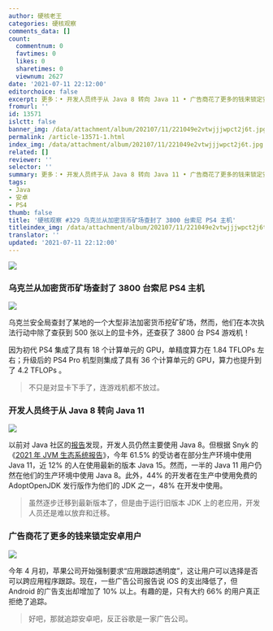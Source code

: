 ```yaml
---
author: 硬核老王
categories: 硬核观察
comments_data: []
count:
  commentnum: 0
  favtimes: 0
  likes: 0
  sharetimes: 0
  viewnum: 2627
date: '2021-07-11 22:12:00'
editorchoice: false
excerpt: 更多：• 开发人员终于从 Java 8 转向 Java 11 • 广告商花了更多的钱来锁定安卓用户
fromurl: ''
id: 13571
islctt: false
banner_img: /data/attachment/album/202107/11/221049e2vtwjjjwpct2j6t.jpg
permalink: /article-13571-1.html
index_img: /data/attachment/album/202107/11/221049e2vtwjjjwpct2j6t.jpg
related: []
reviewer: ''
selector: ''
summary: 更多：• 开发人员终于从 Java 8 转向 Java 11 • 广告商花了更多的钱来锁定安卓用户
tags:
- Java
- 安卓
- PS4
thumb: false
title: '硬核观察 #329 乌克兰从加密货币矿场查封了 3800 台索尼 PS4 主机'
titleindex_img: /data/attachment/album/202107/11/221049e2vtwjjjwpct2j6t.jpg
translator: ''
updated: '2021-07-11 22:12:00'
---
```


![](/data/attachment/album/202107/11/221049e2vtwjjjwpct2j6t.jpg)


### 乌克兰从加密货币矿场查封了 3800 台索尼 PS4 主机


![](/data/attachment/album/202107/11/221104p47emm34abnxqx71.jpg)


乌克兰安全局查封了某地的一个大型非法加密货币挖矿矿场，然而，他们在本次执法行动中除了查获到 500 张以上的显卡外，还查获了 3800 台 PS4 游戏机！


因为初代 PS4 集成了具有 18 个计算单元的 GPU，单精度算力在 1.84 TFLOPs 左右；升级后的 PS4 Pro 机型则集成了具有 36 个计算单元的 GPU，算力也提升到了 4.2 TFLOPs 。



> 
> 不只是对显卡下手了，连游戏机都不放过。
> 
> 
> 


### 开发人员终于从 Java 8 转向 Java 11


![](/data/attachment/album/202107/11/221144qv35aikau4ka3ud0.jpg)


以前对 Java 社区的[报告](https://sdtimes.com/java/report-java-8-remains-the-most-dominant-version-of-java/)发现，开发人员仍然主要使用 Java 8。但根据 Snyk 的《[2021 年 JVM 生态系统报告](https://snyk.io/jvm-ecosystem-report-2021/)》，今年 61.5% 的受访者在部分生产环境中使用 Java 11，近 12% 的人在使用最新的版本 Java 15。然而，一半的 Java 11 用户仍然在他们的生产环境中使用 Java 8。此外，44% 的开发者在生产中使用免费的 AdoptOpenJDK 发行版作为他们的 JDK 之一，48% 在开发中使用。



> 
> 虽然逐步迁移到最新版本了，但是由于运行旧版本 JDK 上的老应用，开发人员还是难以放弃和迁移。
> 
> 
> 


### 广告商花了更多的钱来锁定安卓用户


![](/data/attachment/album/202107/11/221118zbonzzfx33fo5r9o.jpg)


今年 4 月初，苹果公司开始强制要求“应用跟踪透明度”，这让用户可以选择是否可以跨应用程序跟踪。现在，一些广告公司报告说 iOS 的支出降低了，但 Android 的广告支出却增加了 10% 以上。有趣的是，只有大约 66% 的用户真正拒绝了追踪。



> 
> 好吧，那就追踪安卓吧，反正谷歌是一家广告公司。
> 
> 
>